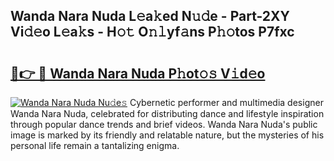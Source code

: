 ## Wanda Nara Nuda L𝚎a𝚔ed N𝚞𝚍e - Part-2XY Vi𝚍𝚎o L𝚎a𝚔s - H𝚘𝚝 O𝚗𝚕yf𝚊ns P𝚑𝚘tos P7fxc

# <h2><a href="http://kfcrcvg.oniu.top/?m=Wanda+Nara+Nuda">🔗👉 🔴 Wanda Nara Nuda P𝚑ot𝚘𝚜 V𝚒d𝚎o</a></h2>

[![Wanda Nara Nuda Nu𝚍e𝚜](https://i.imgur.com/0qMVB7G.gif)](http://kfcrcvg.oniu.top/?m=Wanda+Nara+Nuda)
Cybernetic performer and multimedia designer Wanda Nara Nuda, celebrated for distributing dance and lifestyle inspiration through popular dance trends and brief videos. Wanda Nara Nuda's public image is marked by its friendly and relatable nature, but the mysteries of his personal life remain a tantalizing enigma.  
